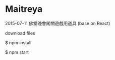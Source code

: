 Maitreya
========
2015-07-11 佛堂晚會闖關遊戲用道具
(base on React)

download files

$ npm install

$ npm start
